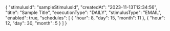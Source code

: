 {
  "stimulusId": "sampleStimulusId",
  "createdAt": "2023-11-13T12:34:56",
  "title": "Sample Title",
  "executionType": "DAILY",
  "stimulusType": "EMAIL",
  "enabled": true,
  "schedules": [
    {
      "hour": 8,
      "day": 15,
      "month": 11
    },
    {
      "hour": 12,
      "day": 30,
      "month": 5
    }
  ]
}

